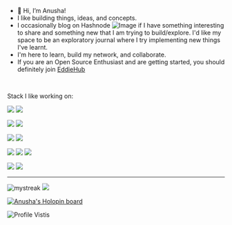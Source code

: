- 👋 Hi, I’m Anusha!
- I like building things, ideas, and concepts.
- I occasionally blog on Hashnode ![Image](https://img.shields.io/badge/Hashnode-2962FF?style=for-the-badge&logo=hashnode&logoColor=white) if I have something interesting to share and something new that I am trying to build/explore. I'd like my space to be an exploratory journal where I try implementing new things I've learnt. 
- I'm here to learn, build my network, and collaborate.
- If you are an Open Source Enthusiast and are getting started, you should definitely join [EddieHub](https://github.com/EddieHubCommunity)

<br>

Stack I like working on:

![](https://img.shields.io/badge/Platform-Kubernetes-informational?style=flat&logo=Kubernetes&logoColor=white&color=2bbc8a)
![](https://img.shields.io/badge/Shell-bash-informational?style=flat&logo=shell&logoColor=white&color=2bbc8a)

![](https://img.shields.io/badge/Code-Python-informational?style=flat&logo=python&logoColor=white&color=2bbc8a)
![](https://img.shields.io/badge/Code-nodejs-informational?style=flat&logo=npm&logoColor=white&color=2bbc8a)

![](https://img.shields.io/badge/Database-mysql-informational?style=flat&logo=mysql&logoColor=white&color=2bbc8a)
![](https://img.shields.io/badge/Database-PostgreSQL-informational?style=flat&logo=PostgreSQL&logoColor=white&color=2bbc8a)

![](https://img.shields.io/badge/Cloud-AWS-informational?style=flat&logo=amazon&logoColor=white&color=2bbc8a)
![](https://img.shields.io/badge/Cloud-Azure-informational?style=flat&logo=microsoft&logoColor=white&color=2bbc8a)
![](https://img.shields.io/badge/Cloud-Rancher-informational?style=flat&logo=rancher&logoColor=white&color=2bbc8a)

![](https://img.shields.io/badge/FrontEnd-ReactJs-informational?style=flat&logo=react&logoColor=white&color=2bbc8a)
![](https://img.shields.io/badge/FrontEnd-NextJs-informational?style=flat&logo=react&logoColor=white&color=2bbc8a)

<hr>
<img src="https://github-readme-streak-stats.herokuapp.com/?user=anushas-dev&theme=tokyonight" alt="mystreak"/>

<img src="https://github-profile-trophy.vercel.app/?username=anushas-dev&theme=juicyfresh&no-bg=true" />

[![Anusha's Holopin board](https://holopin.me/anushas)](https://holopin.io/@anushas)

![Profile Vistis](https://gpvc.arturio.dev/anushas-dev)

